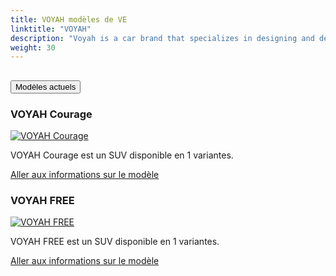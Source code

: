 ```yaml
---
title: VOYAH modèles de VE
linktitle: "VOYAH"
description: "Voyah is a car brand that specializes in designing and developing electric vehicles. Voyah is the premium division of Chinese state-owned automaker Dongfeng Motor Corporation. "
weight: 30
---
```

<!-- markdownlint-disable MD033 -->
<!-- markdownlint-disable MD010 -->


<div class="accordion" id="accordionPanelsStayOpenExample">
    <div class="accordion-item">
        <h2 class="accordion-header">
            <button class="accordion-button" type="button" data-bs-toggle="collapse" data-bs-target="#panelsStayOpen-collapseOne" aria-expanded="true" aria-controls="panelsStayOpen-collapseOne">
                        Modèles actuels
            </button>
        </h2>
        <div id="panelsStayOpen-collapseOne" class="accordion-collapse collapse show">
            <div class="accordion-body">
    <div class="container p-3 mb-4 bg-body-tertiary rounded border">
        <h3>VOYAH Courage</h3>
        <div class="row">
            <div class="col col-12 col-md-6">
                <a href="courage">
                    <img src="https://media.evkx.net/multimedia/models/voyah/courage/courage_awd/main_1_st.jpg" class="img-fluid" alt="VOYAH Courage" >
                </a>
            </div>
            <div class="col col-12 col-md-6"><p>
VOYAH Courage est un SUV disponible en 1 variantes.
</p>
	<a href="courage/" class="btn btn-outline-primary" role="button">Aller aux informations sur le modèle</a>
		</div>
	</div>
</div>
    <div class="container p-3 mb-4 bg-body-tertiary rounded border">
        <h3>VOYAH FREE</h3>
        <div class="row">
            <div class="col col-12 col-md-6">
                <a href="free">
                    <img src="https://media.evkx.net/multimedia/models/voyah/free/free/main_1_st.jpg" class="img-fluid" alt="VOYAH FREE" >
                </a>
            </div>
            <div class="col col-12 col-md-6"><p>
VOYAH FREE est un SUV disponible en 1 variantes.
</p>
	<a href="free/" class="btn btn-outline-primary" role="button">Aller aux informations sur le modèle</a>
		</div>
	</div>
</div>
        </div>
    </div>
</div></div>
